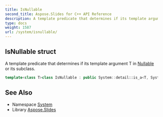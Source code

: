 ```yaml
---
title: IsNullable
second_title: Aspose.Slides for C++ API Reference
description: A template predicate that determines if its template argument T in Nullable or its subclass.
type: docs
weight: 1587
url: /system/isnullable/
---
```

## IsNullable struct


A template predicate that determines if its template argument T in [Nullable](../nullable/) or its subclass.

```cpp
template<class T>class IsNullable : public System::detail::is_a<T, System::Nullable>
```

## See Also

* Namespace [System](../)
* Library [Aspose.Slides](../../)